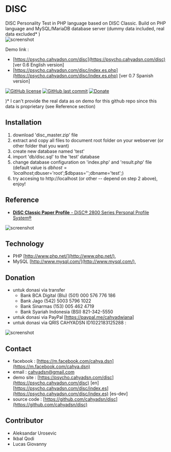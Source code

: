 # DISC
DISC Personality Test in PHP language based on DISC Classic. Build on PHP language and MySQL/MariaDB database server (dummy data included, real data excluded* )  
![screenshot](https://github.com/cahyadsn/disc/blob/master/screenshot/home.png?raw=true)

Demo link : 
- [https://psycho.cahyadsn.com/disc](https://psycho.cahyadsn.com/disc) [ver 0.6 English version]
- [https://psycho.cahyadsn.com/disc/index.es.php](https://psycho.cahyadsn.com/disc/index.es.php) [ver 0.7 Spanish version] 

[![GitHub license](https://img.shields.io/badge/license-MIT-blue.svg)](LICENSE)
[![GitHub last commit](https://img.shields.io/github/last-commit/google/skia.svg?style=flat)]()
[![Donate](https://img.shields.io/badge/$-support-ff69b4.svg?style=flat)](https://paypal.me/cahyadwiana)  

)* I can't provide the real data as on demo for this github repo since this data is proprietary (see Reference section) 

## Installation
1. download 'disc_master.zip' file
2. extract and copy all files to document root folder on your webserver (or other folder that you want)
3. create new database named 'test'
4. import 'db/disc.sql' to the 'test' database
5. change database configuration on 'index.php' and 'result.php' file (default value is $dbhost='localhost;$dbuser='root';$dbpass='';dbname='test';) 
6. try accesing to http://localhost (or other -- depend on step 2 above), enjoy!

## Reference
+ [**DiSC Classic Paper Profile** -  DiSC® 2800 Series Personal Profile System®](https://www.discprofile.com/products/disc-classic/)

![screenshot](https://github.com/cahyadsn/disc/blob/master/screenshot/result.png?raw=true)  

## Technology
+ PHP [http://www.php.net/](http://www.php.net/), 
+ MySQL [http://www.mysql.com/](http://www.mysql.com/), 

## Donation
- untuk donasi via transfer
    - Bank BCA Digital (Blu) (501) 000 576 776 186
    - Bank Jago (542) 5003 5796 1022
    - Bank Sinarmas (153) 005 462 4719
    - Bank Syariah Indonesia (BSI) 821-342-5550
- untuk donasi via PayPal [https://paypal.me/cahyadwiana]
- untuk donasi via QRIS CAHYADSN ID1022183125288 :

![screenshot](https://github.com/cahyadsn/wilayah/blob/master/docs/qr_code.cahyadsn.png?raw=true 'Donasi via QRIS CAHYADSN')

## Contact
+ facebook : [https://m.facebook.com/cahya.dsn](https://m.facebook.com/cahya.dsn)
+ email : [cahyadsn@gmail.com](mailto:cahyadsn@gmail.com)
+ demo site    : [https://psycho.cahyadsn.com/disc](https://psycho.cahyadsn.com/disc) [en] [https://psycho.cahyadsn.com/disc/index.es](https://psycho.cahyadsn.com/disc/index.es) [es-dev]
+ source code  : [https://github.com/cahyadsn/disc](https://github.com/cahyadsn/disc)

## Contributor
+ Aleksandar Urosevic
+ Ikbal Qodi
+ Lucas Giovanny
